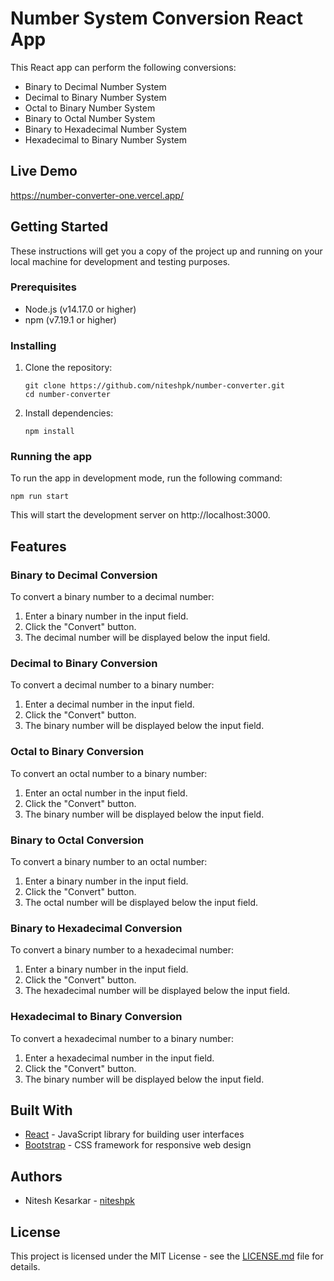# Number System Conversion React App

This React app can perform the following conversions:

- Binary to Decimal Number System
- Decimal to Binary Number System
- Octal to Binary Number System
- Binary to Octal Number System
- Binary to Hexadecimal Number System
- Hexadecimal to Binary Number System

## Live Demo

https://number-converter-one.vercel.app/

## Getting Started

These instructions will get you a copy of the project up and running on your local machine for development and testing purposes.

### Prerequisites

- Node.js (v14.17.0 or higher)
- npm (v7.19.1 or higher)

### Installing

1. Clone the repository:

   ```
   git clone https://github.com/niteshpk/number-converter.git
   cd number-converter
   ```

2. Install dependencies:
   ```
   npm install
   ```

### Running the app

To run the app in development mode, run the following command:

```
npm run start
```

This will start the development server on http://localhost:3000.

## Features

### Binary to Decimal Conversion

To convert a binary number to a decimal number:

1. Enter a binary number in the input field.
2. Click the "Convert" button.
3. The decimal number will be displayed below the input field.

### Decimal to Binary Conversion

To convert a decimal number to a binary number:

1. Enter a decimal number in the input field.
2. Click the "Convert" button.
3. The binary number will be displayed below the input field.

### Octal to Binary Conversion

To convert an octal number to a binary number:

1. Enter an octal number in the input field.
2. Click the "Convert" button.
3. The binary number will be displayed below the input field.

### Binary to Octal Conversion

To convert a binary number to an octal number:

1. Enter a binary number in the input field.
2. Click the "Convert" button.
3. The octal number will be displayed below the input field.

### Binary to Hexadecimal Conversion

To convert a binary number to a hexadecimal number:

1. Enter a binary number in the input field.
2. Click the "Convert" button.
3. The hexadecimal number will be displayed below the input field.

### Hexadecimal to Binary Conversion

To convert a hexadecimal number to a binary number:

1. Enter a hexadecimal number in the input field.
2. Click the "Convert" button.
3. The binary number will be displayed below the input field.

## Built With

- [React](https://reactjs.org/) - JavaScript library for building user interfaces
- [Bootstrap](https://getbootstrap.com/) - CSS framework for responsive web design

## Authors

- Nitesh Kesarkar - [niteshpk](https://github.com/niteshpk)

## License

This project is licensed under the MIT License - see the [LICENSE.md](LICENSE.md) file for details.
